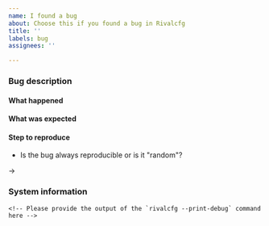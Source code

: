 ```yaml
---
name: I found a bug
about: Choose this if you found a bug in Rivalcfg
title: ''
labels: bug
assignees: ''

---
```


<!-- -------------------------------------------------------------------------

Please read this first:

* https://flozz.github.io/rivalcfg/contributing.html#bugs

-------------------------------------------------------------------------- -->


### Bug description

#### What happened

<!-- Describe what happened here -->

#### What was expected

<!-- Describe what was the expected behavior here -->

#### Step to reproduce

* Is the bug always reproducible or is it "random"?

→

<!-- Add here step-by-step instructions to reproduce the bug -->


### System information

```
<!-- Please provide the output of the `rivalcfg --print-debug` command here -->
```
